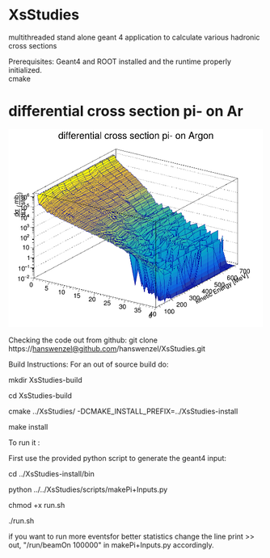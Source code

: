 # XsStudies
multithreaded stand alone geant 4 application to calculate various hadronic cross sections 


Prerequisites: Geant4 and ROOT installed and the runtime properly initialized.  
cmake 
# differential cross section pi- on Ar 
![differential cross section](https://github.com/hanswenzel/XsStudies/blob/master/data/G4Elasticpi-onAr3D.png)


Checking the code out from github:
git clone https://hanswenzel@github.com/hanswenzel/XsStudies.git

Build Instructions:
For an out of source build do:

mkdir XsStudies-build

cd XsStudies-build

cmake ../XsStudies/ -DCMAKE_INSTALL_PREFIX=../XsStudies-install

make install

To run it :

First use the provided python script to generate the geant4 input:

cd ../XsStudies-install/bin

python ../../XsStudies/scripts/makePi+Inputs.py

chmod +x run.sh

./run.sh

if you want to run more eventsfor better statistics  change the line 
print >> out, "/run/beamOn 100000" 
in makePi+Inputs.py accordingly.


